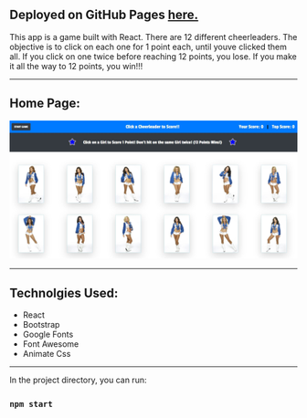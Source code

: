 
## Deployed on GitHub Pages <a href="https://pchiii.github.io/deployedclicky/" rel="nofollow"> here.</a>




This app is a game built with React. There are 12 different cheerleaders.  The objective is to click on each one for 1 point each, until youve clicked them all.  If you click on one twice before reaching 12 points, you lose.  If you make it all the way to 12 points, you win!!!
- - -
## Home Page:


![](RMImage/Cowboys.JPG)
- - -
## Technolgies Used:
- React
- Bootstrap
- Google Fonts
- Font Awesome
- Animate Css

- - -
In the project directory, you can run:

### `npm start`

